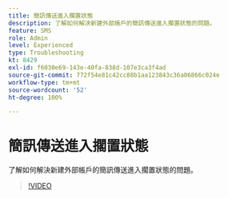 ```yaml
---
title: 簡訊傳送進入擱置狀態
description: 了解如何解決新建外部帳戶的簡訊傳送進入擱置狀態的問題。
feature: SMS
role: Admin
level: Experienced
type: Troubleshooting
kt: 8429
exl-id: f6030e69-143e-40fa-838d-107e3ca3f4ad
source-git-commit: 772f54e81c42cc88b1aa123843c36a06866c024e
workflow-type: tm+mt
source-wordcount: '52'
ht-degree: 100%

---
```


# 簡訊傳送進入擱置狀態

了解如何解決新建外部帳戶的簡訊傳送進入擱置狀態的問題。

>[!VIDEO](https://video.tv.adobe.com/v/335986?quality=12)
